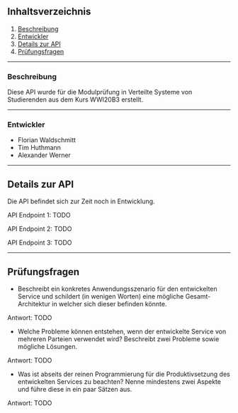 ## Inhaltsverzeichnis
1. [Beschreibung](#beschreibung)
2. [Entwickler](#entwickler)
3. [Details zur API](#details)
4. [Prüfungsfragen](#fragen)
***

### Beschreibung

Diese API wurde für die Modulprüfung in Verteilte Systeme von Studierenden aus dem Kurs WWI20B3 erstellt.
***
### Entwickler

* Florian Waldschmitt
* Tim Huthmann
* Alexander Werner
***

## Details zur API

Die API befindet sich zur Zeit noch in Entwicklung.


API Endpoint 1:
TODO

API Endpoint 2:
TODO

API Endpoint 3:
TODO

***
## Prüfungsfragen

* Beschreibt ein konkretes Anwendungsszenario für den entwickelten
Service und schildert (in wenigen Worten) eine mögliche
Gesamt-Architektur in welcher sich dieser befinden könnte.

Antwort: TODO

* Welche Probleme können entstehen, wenn der entwickelte Service von
mehreren Parteien verwendet wird? Beschreibt zwei Probleme sowie
mögliche Lösungen.

Antwort: TODO

* Was ist abseits der reinen Programmierung für die Produktivsetzung des
entwickelten Services zu beachten? Nenne mindestens zwei Aspekte und
führe diese in ein paar Sätzen aus.

Antwort: TODO



